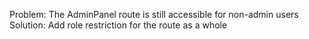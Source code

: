Problem: The AdminPanel route is still accessible for non-admin users
Solution: Add role restriction for the route as a whole